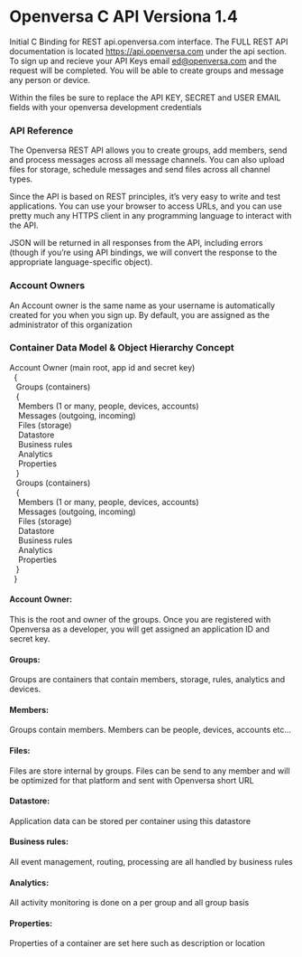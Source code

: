 # Openversa C API Versiona 1.4
Initial C Binding for REST api.openversa.com interface. The FULL REST API documentation is located https://api.openversa.com under the api section. To sign up and recieve your API Keys email ed@openversa.com and the request will be completed. You will be able to create groups and message any person or device.

Within the files be sure to replace the API KEY, SECRET and USER EMAIL fields with your openversa development credentials

<h3>API Reference</h3>

The Openversa REST API allows you to create groups, add members, send and process messages across all message channels. You can also upload files for storage, schedule messages and send files across all channel types.

Since the API is based on REST principles, it’s very easy to write and test applications. You can use your browser to access URLs, and you can use pretty much any HTTPS client in any programming language to interact with the API.

JSON will be returned in all responses from the API, including errors (though if you’re using API bindings, we will convert the response to the appropriate language-specific object).

<h3>Account Owners</h3>

An Account owner is the same name as your username is automatically created for you when you sign up. By default, you are assigned as the administrator of this organization


<h3>Container Data Model & Object Hierarchy Concept</h3>


Account Owner (main root, app id and secret key)
    <br>&nbsp;&nbsp;{
       <br>&nbsp;&nbsp;&nbsp;Groups (containers) 
         <br>&nbsp;&nbsp;&nbsp;{
            <br>&nbsp;&nbsp;&nbsp;&nbsp;Members (1 or many, people, devices, accounts)
            <br>&nbsp;&nbsp;&nbsp;&nbsp;Messages (outgoing, incoming)
            <br>&nbsp;&nbsp;&nbsp;&nbsp;Files (storage) 
            <br>&nbsp;&nbsp;&nbsp;&nbsp;Datastore
            <br>&nbsp;&nbsp;&nbsp;&nbsp;Business rules
            <br>&nbsp;&nbsp;&nbsp;&nbsp;Analytics
            <br>&nbsp;&nbsp;&nbsp;&nbsp;Properties
         <br>&nbsp;&nbsp;&nbsp;}
       <br>&nbsp;&nbsp;&nbsp;Groups (containers) 
         <br>&nbsp;&nbsp;&nbsp;{
            <br>&nbsp;&nbsp;&nbsp;&nbsp;Members (1 or many, people, devices, accounts)
            <br>&nbsp;&nbsp;&nbsp;&nbsp;Messages (outgoing, incoming)
            <br>&nbsp;&nbsp;&nbsp;&nbsp;Files (storage) 
            <br>&nbsp;&nbsp;&nbsp;&nbsp;Datastore
            <br>&nbsp;&nbsp;&nbsp;&nbsp;Business rules
            <br>&nbsp;&nbsp;&nbsp;&nbsp;Analytics
            <br>&nbsp;&nbsp;&nbsp;&nbsp;Properties
         <br>&nbsp;&nbsp;&nbsp;}
     <br>&nbsp;&nbsp;}

<h4>Account Owner:</h4> This is the root and owner of the groups. Once you are registered with Openversa as a developer, you will get assigned an application ID and secret key.

<h4>Groups:</h4> Groups are containers that contain members, storage, rules, analytics and devices.

<h4>Members:</h4> Groups contain members. Members can be people, devices, accounts etc…

<h4>Files:</h4> Files are store internal by groups. Files can be send to any member and will be optimized for that platform and sent with Openversa short URL

<h4>Datastore:</h4> Application data can be stored per container using this datastore

<h4>Business rules:</h4> All event management, routing, processing are all handled by business rules

<h4>Analytics:</h4> All activity monitoring is done on a per group and all group basis

<h4>Properties:</h4> Properties of a container are set here such as description or location
